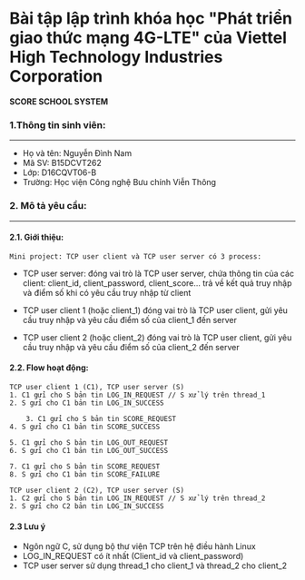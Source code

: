 **Bài tập lập trình khóa học "Phát triển giao thức mạng 4G-LTE" của Viettel High Technology Industries Corporation**
======================
**SCORE SCHOOL SYSTEM**

### 1.Thông tin sinh viên:
----------------------

- Họ và tên: Nguyễn Đình Nam
- Mã SV: B15DCVT262
- Lớp: D16CQVT06-B
- Trường: Học viện Công nghệ Bưu chính Viễn Thông


### 2. Mô tả yêu cầu:
----------------------

#### 2.1. Giới thiệu:

    Mini project: TCP user client và TCP user server có 3 process:
- TCP user server:
	đóng vai trò là TCP user server,
	chứa thông tin của các client: client_id, client_password, client_score...
	trả về kết quả truy nhập và điểm số khi có yêu cầu truy nhập từ client
    	
- TCP user client 1 (hoặc client_1)
	đóng vai trò là TCP user client,
	gửi yêu cầu truy nhập và yêu cầu điểm số của client_1 đến server

- TCP user client 2 (hoặc client_2)
	đóng vai trò là TCP user client,
	gửi yêu cầu truy nhập và yêu cầu điểm số của client_2 đến server

#### 2.2. Flow hoạt động:
 
    TCP user client 1 (C1), TCP user server (S)
	1. C1 gửi cho S bản tin LOG_IN_REQUEST // S xử lý trên thread_1
	2. S gửi cho C1 bản tin LOG_IN_SUCCESS

    	3. C1 gửi cho S bản tin SCORE_REQUEST
	4. S gửi cho C1 bản tin SCORE_SUCCESS

	5. C1 gửi cho S bản tin LOG_OUT_REQUEST
	6. S gửi cho C1 bản tin LOG_OUT_SUCCESS

	7. C1 gửi cho S bản tin SCORE_REQUEST
	8. S gửi cho C1 bản tin SCORE_FAILURE

    TCP user client 2 (C2), TCP user server (S)
	1. C2 gửi cho S bản tin LOG_IN_REQUEST // S xử lý trên thread_2
	2. S gửi cho C2 bản tin LOG_IN_SUCCESS

#### 2.3 Lưu ý
- Ngôn ngữ C, sử dụng bộ thư viện TCP trên hệ điều hành Linux
- LOG_IN_REQUEST có ít nhất (Client_id và client_password)
- TCP user server sử dụng thread_1 cho client_1 và thread_2 cho client_2



